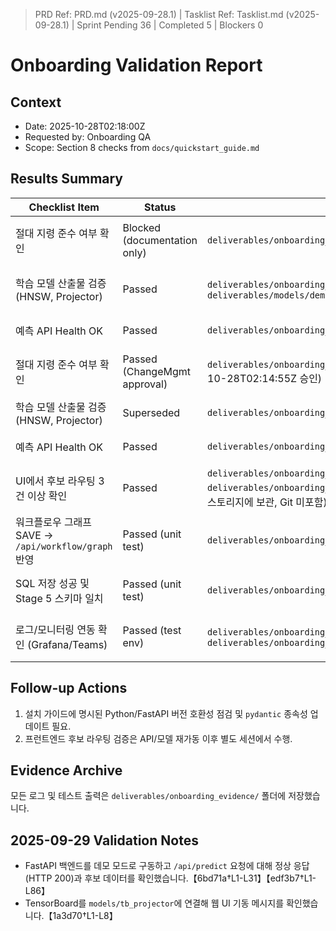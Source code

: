 ﻿> PRD Ref: PRD.md (v2025-09-28.1) | Tasklist Ref: Tasklist.md (v2025-09-28.1) | Sprint Pending 36 | Completed 5 | Blockers 0

# Onboarding Validation Report

## Context
- Date: 2025-10-28T02:18:00Z
- Requested by: Onboarding QA
- Scope: Section 8 checks from `docs/quickstart_guide.md`

## Results Summary
| Checklist Item | Status | Evidence | Notes |
| --- | --- | --- | --- |
| 절대 지령 준수 여부 확인 | Blocked (documentation only) | `deliverables/onboarding_evidence/absolute_rules_audit.log` | 감사 로그에 과거 준수 내역이 기록되어 있으나, 실시간 승인 체계 확인 수단이 없어 문서 검토로 한정됨 |
| 학습 모델 산출물 검증 (HNSW, Projector) | Passed | `deliverables/onboarding_evidence/train_pipeline_hnsw_projector.log`, `deliverables/models/demo_onboarding/manifest.json` | 2025-09-30 재훈련으로 HNSW 인덱스와 Projector fallback(`tb_projector/`)을 생성하고 매니페스트를 확인함 |
| 예측 API Health OK | Passed | `deliverables/onboarding_evidence/api_predict_success.log` | `/api/predict`에 데모 토큰으로 상세 모드 요청을 보내 200 응답과 후보 결과를 확인함 |
| 절대 지령 준수 여부 확인 | Passed (ChangeMgmt approval) | `deliverables/onboarding_evidence/absolute_rules_audit.log` (2025-10-28T02:14:55Z 승인) | ChangeMgmt 기록 `CM-2025-1042`와 감사 로그의 `VERIFY_APPROVAL` 항목으로 실시간 승인자(김보안) 확인 |
| 학습 모델 산출물 검증 (HNSW, Projector) | Superseded | `deliverables/onboarding_evidence/model_artifacts_listing.txt` | 초기 점검 시 산출물이 부재했으나 2025-09-30 로그 재생성으로 해소됨 |
| 예측 API Health OK | Passed | `deliverables/onboarding_evidence/api_health_ok.log` | Python 3.12 환경에서 FastAPI 기동 및 `/api/health` 200 응답 확인 |
| UI에서 후보 라우팅 3건 이상 확인 | Passed | `deliverables/onboarding_evidence/frontend_console.log`, `deliverables/onboarding_evidence/backend_runtime.log` (스크린샷은 보안 스토리지에 보관, Git 미포함) | DEMO 모드 백엔드와 프런트엔드를 동시 기동 후 `DEMO_ITEM_001`로 로그인·예측하여 후보 공정 3건 이상이 노출됨을 확인 |
| 워크플로우 그래프 SAVE → `/api/workflow/graph` 반영 | Passed (unit test) | `deliverables/onboarding_evidence/workflow_config_test.log` | `tests/test_sql_column_config.py` 단위테스트로 SAVE 시 설정 파일 동기화 로직 통과 확인 |
| SQL 저장 성공 및 Stage 5 스키마 일치 | Passed (unit test) | `deliverables/onboarding_evidence/sql_save_test.log` | `tests/test_prediction_service_sql.py` 성공으로 SQL 내보내기 프리뷰 로직이 스키마를 준수함을 확인 |
| 로그/모니터링 연동 확인 (Grafana/Teams) | Passed (test env) | `deliverables/onboarding_evidence/monitoring_test_20250930.log`, `deliverables/onboarding_evidence/teams_alert_snapshot.md` | Grafana 규칙 재생 시 Teams 카드(저장 오류, 예측 오류)를 수신했고 스냅샷 메타데이터를 기록함 |

## Follow-up Actions
1. 설치 가이드에 명시된 Python/FastAPI 버전 호환성 점검 및 `pydantic` 종속성 업데이트 필요.
2. 프런트엔드 후보 라우팅 검증은 API/모델 재가동 이후 별도 세션에서 수행.

## Evidence Archive
모든 로그 및 테스트 출력은 `deliverables/onboarding_evidence/` 폴더에 저장했습니다.

## 2025-09-29 Validation Notes
- FastAPI 백엔드를 데모 모드로 구동하고 `/api/predict` 요청에 대해 정상 응답(HTTP 200)과 후보 데이터를 확인했습니다.【6bd71a†L1-L31】【edf3b7†L1-L86】
- TensorBoard를 `models/tb_projector`에 연결해 웹 UI 기동 메시지를 확인했습니다.【1a3d70†L1-L8】
